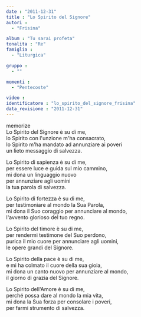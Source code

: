 ```yaml
---
date : "2011-12-31"
title : "Lo Spirito del Signore"
autori : 
  - "Frisina"

album : "Tu sarai profeta"
tonalita : "Re"
famiglia : 
  - "Liturgica"

gruppo : 
  - ""

momenti : 
  - "Pentecoste"

video : 
identificatore : "lo_spirito_del_signore_frisina"
data_revisione : "2011-12-31"
---
```

  
  
memorize  
Lo Spirito del Signore è su di me,   
lo Spirito con l'unzione m'ha consacrato,  
lo Spirito m'ha mandato ad annunziare ai poveri  
un lieto messaggio di salvezza.  
  
  
Lo Spirito di sapienza è su di me,   
per essere luce e guida sul mio cammino,  
mi dona un linguaggio nuovo  
per annunziare agli uomini  
la tua parola di salvezza.  
  
  
Lo Spirito di fortezza è su di me,   
per testimoniare al mondo la Sua Parola,  
mi dona il Suo coraggio per annunciare al mondo,  
l'avvento glorioso del tuo regno.  
  
  
Lo Spirito del timore è su di me,   
per rendermi testimone del Suo perdono,  
purica il mio cuore per annunciare agli uomini,  
le opere grandi del Signore.  
  
  
Lo Spirito della pace è su di me,   
e mi ha colmato il cuore della sua gioia,  
mi dona un canto nuovo per annunziare al mondo,  
il giorno di grazia del Signore.  
  
  
Lo Spirito dell'Amore è su di me,   
perché possa dare al mondo la mia vita,  
mi dona la Sua forza per consolare i poveri,  
per farmi strumento di salvezza.  
  
  
  

